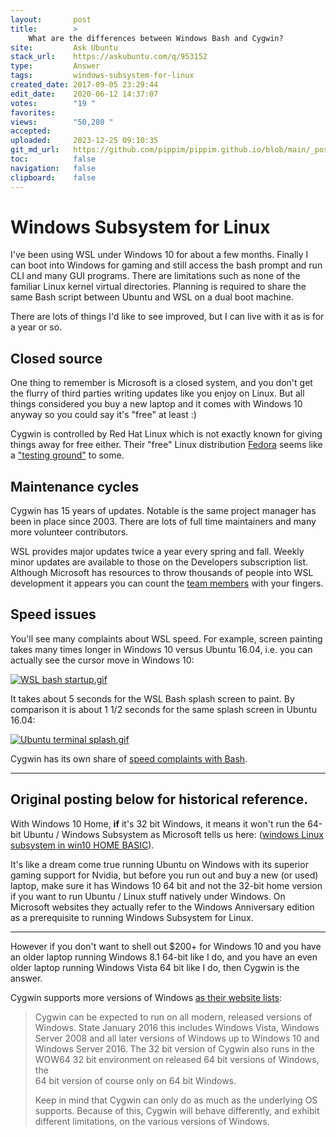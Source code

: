 ```yaml
---
layout:       post
title:        >
    What are the differences between Windows Bash and Cygwin?
site:         Ask Ubuntu
stack_url:    https://askubuntu.com/q/953152
type:         Answer
tags:         windows-subsystem-for-linux
created_date: 2017-09-05 23:29:44
edit_date:    2020-06-12 14:37:07
votes:        "19 "
favorites:    
views:        "50,280 "
accepted:     
uploaded:     2023-12-25 09:10:35
git_md_url:   https://github.com/pippim/pippim.github.io/blob/main/_posts/2017/2017-09-05-What-are-the-differences-between-Windows-Bash-and-Cygwin_.md
toc:          false
navigation:   false
clipboard:    false
---
```


# Windows Subsystem for Linux

I've been using WSL under Windows 10 for about a few months. Finally I can boot into Windows for gaming and still access the bash prompt and run CLI and many GUI programs. There are limitations such as none of the familiar Linux kernel virtual directories. Planning is required to share the same Bash script between Ubuntu and WSL on a dual boot machine.

There are lots of things I'd like to see improved, but I can live with it as is for a year or so.

## Closed source

One thing to remember is Microsoft is a closed system, and you don't get the flurry of third parties writing updates like you enjoy on Linux. But all things considered you buy a new laptop and it comes with Windows 10 anyway so you could say it's "free" at least :)

Cygwin is controlled by Red Hat Linux which is not exactly known for giving things away for free either. Their "free" Linux distribution [Fedora][1] seems like a ["testing ground"][2] to some.

## Maintenance cycles

Cygwin has 15 years of updates. Notable is the same project manager has been in place since 2003. There are lots of full time maintainers and many more volunteer contributors.

WSL provides major updates twice a year every spring and fall. Weekly minor updates are available to those on the Developers subscription list. Although Microsoft has resources to throw thousands of people into WSL development it appears you can count the [team members][3] with your fingers.

## Speed issues

You'll see many complaints about WSL speed. For example, screen painting takes many times longer in Windows 10 versus Ubuntu 16.04, i.e. you can actually see the cursor move in Windows 10:

[![WSL bash startup.gif][4]][4]

It takes about 5 seconds for the WSL Bash splash screen to paint. By comparison it is about 1 1/2 seconds for the same splash screen in Ubuntu 16.04:

[![Ubuntu terminal splash.gif][5]][5]

Cygwin has its own share of [speed complaints with Bash][6].

----------

## Original posting below for historical reference.

With Windows 10 Home, **if** it's 32 bit Windows, it means it won't run the 64-bit Ubuntu / Windows Subsystem as Microsoft tells us here: ([windows Linux subsystem in win10 HOME BASIC][7]).

It's like a dream come true running Ubuntu on Windows with its superior gaming support for Nvidia, but before you run out and buy a new (or used) laptop, make sure it has Windows 10 64 bit and not the 32-bit home version if you want to run Ubuntu / Linux stuff natively under Windows. On Microsoft websites they actually refer to the Windows Anniversary edition as a prerequisite to running Windows Subsystem for Linux.

----------

However if you don't want to shell out $200+ for Windows 10 and you have an older laptop running Windows 8.1 64-bit like I do, and you have an even older laptop running Windows Vista 64 bit like I do, then Cygwin is the answer.

Cygwin supports more versions of Windows [as their website lists][8]:

> Cygwin can be expected to run on all modern, released versions of  
> Windows. State January 2016 this includes Windows Vista, Windows  
> Server 2008 and all later versions of Windows up to Windows 10 and  
> Windows Server 2016. The 32 bit version of Cygwin also runs in the  
> WOW64 32 bit environment on released 64 bit versions of Windows, the  
> 64 bit version of course only on 64 bit Windows.  
>  
> Keep in mind that Cygwin can only do as much as the underlying OS  
> supports. Because of this, Cygwin will behave differently, and exhibit  
> different limitations, on the various versions of Windows.  

  [1]: http://en.wikipedia.org/wiki/Fedora_%28operating_system%29
  [2]: http://www.tuxmachines.org/node/106669
  [3]: https://blogs.msdn.microsoft.com/commandline/2017/10/12/wsl-console-team-changes/
  [4]: https://i.stack.imgur.com/09Ycq.gif
  [5]: https://i.stack.imgur.com/pH9F1.gif
  [6]: https://stackoverflow.com/questions/2512892/how-to-speed-up-cygwin?utm_medium=organic&utm_source=google_rich_qa&utm_campaign=google_rich_qa
  [7]: https://answers.microsoft.com/en-us/windows/forum/windows_10-other_settings/can-we-get-windows-linux-subsystem-in-win10-home/ba93f9ac-25de-4dc6-9652-c63b3a26e0a8?auth=1
  [8]: https://cygwin.com/faq/faq.html#faq.what.supported
